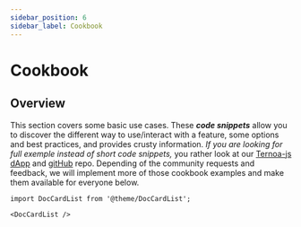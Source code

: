 ```yaml
---
sidebar_position: 6
sidebar_label: Cookbook
---
```


# Cookbook

## Overview

This section covers some basic use cases. These _**code snippets**_ allow you to discover the different way to use/interact with a feature, some options and best practices, and provides crusty information. _If you are looking for full exemple instead of short code snippets,_ you rather look at our [Ternoa-js dApp](https://e2e.ternoa.network/) and [gitHub](https://github.com/capsule-corp-ternoa/ternoa-js-test-dapp) repo. Depending of the community requests and feedback, we will implement more of those cookbook examples and make them available for everyone below.

```mdx-code-block
import DocCardList from '@theme/DocCardList';

<DocCardList />
```
